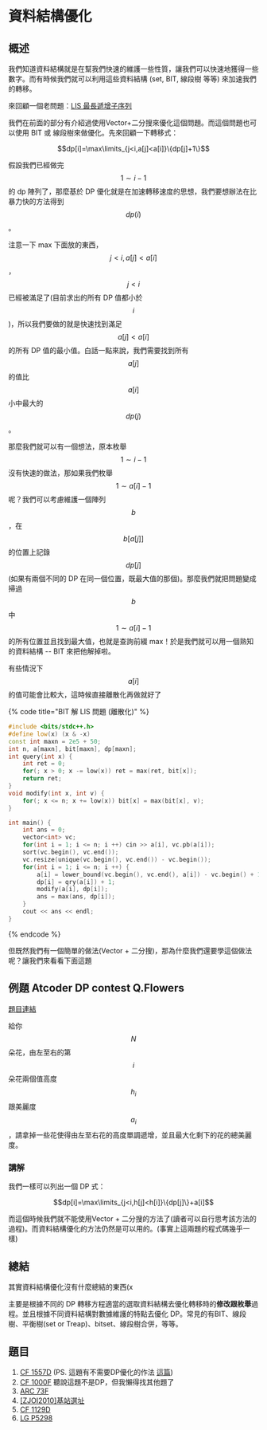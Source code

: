 # 資料結構優化

## 概述

我們知道資料結構就是在幫我們快速的維護一些性質，讓我們可以快速地獲得一些數字。而有時候我們就可以利用這些資料結構 \(set, BIT, 線段樹 等等\) 來加速我們的轉移。

來回顧一個老問題：[LIS 最長遞增子序列](https://oosheepyerd79135.gitbook.io/iceylemon_cp/simple-note/dynamic-programming/dp-time/lis-and-lcs#lis-zui-chang-di-zeng-zi-xu-lie)

我們在前面的部分有介紹過使用Vector+二分搜來優化這個問題。而這個問題也可以使用 BIT 或 線段樹來做優化。先來回顧一下轉移式：

$$dp[i]=\max\limits_{j<i,a[j]<a[i]}\{dp[j]+1\}$$

假設我們已經做完$$1\sim i-1$$的 dp 陣列了，那麼基於 DP 優化就是在加速轉移速度的思想，我們要想辦法在比暴力快的方法得到$$dp(i)$$。

注意一下 max 下面放的東西，$$j<i,a[j]<a[i]$$，$$j<i$$已經被滿足了\(目前求出的所有 DP 值都小於$$i$$\)，所以我們要做的就是快速找到滿足$$a[j]<a[i]$$的所有 DP 值的最小值。白話一點來說，我們需要找到所有 $$a[j]$$的值比$$a[i]$$小中最大的$$dp(j)$$。

那麼我們就可以有一個想法，原本枚舉$$1\sim i-1$$沒有快速的做法，那如果我們枚舉$$1\sim a[i]-1$$呢？我們可以考慮維護一個陣列$$b$$，在$$b[a[j]]$$的位置上記錄$$dp[j]$$\(如果有兩個不同的 DP 在同一個位置，既最大值的那個\)。那麼我們就把問題變成掃過$$b$$中$$1\sim a[i]-1$$的所有位置並且找到最大值，也就是查詢前綴 max！於是我們就可以用一個熟知的資料結構 -- BIT 來把他解掉啦。

有些情況下$$a[i]$$的值可能會比較大，這時候直接離散化再做就好了

{% code title="BIT 解 LIS 問題 \(離散化\)" %}
```cpp
#include <bits/stdc++.h>
#define low(x) (x & -x)
const int maxn = 2e5 + 50;
int n, a[maxn], bit[maxn], dp[maxn];
int query(int x) {
    int ret = 0;
    for(; x > 0; x -= low(x)) ret = max(ret, bit[x]);
    return ret;
}
void modify(int x, int v) {
    for(; x <= n; x += low(x)) bit[x] = max(bit[x], v);
}

int main() {
    int ans = 0;
    vector<int> vc;
    for(int i = 1; i <= n; i ++) cin >> a[i], vc.pb(a[i]);
    sort(vc.begin(), vc.end());
    vc.resize(unique(vc.begin(), vc.end()) - vc.begin());
    for(int i = 1; i <= n; i ++) {
        a[i] = lower_bound(vc.begin(), vc.end(), a[i]) - vc.begin() + 1;
        dp[i] = qry(a[i]) + 1;
        modify(a[i], dp[i]);
        ans = max(ans, dp[i]);
    }
    cout << ans << endl;
}
```
{% endcode %}

但既然我們有一個簡單的做法\(Vector + 二分搜\)，那為什麼我們還要學這個做法呢？讓我們來看看下面這題

## 例題 Atcoder DP contest Q.Flowers

[題目連結](https://atcoder.jp/contests/dp/tasks/dp_q)

給你$$N$$朵花，由左至右的第$$i$$朵花兩個值高度$$h_i$$跟美麗度$$a_i$$，請拿掉一些花使得由左至右花的高度單調遞增，並且最大化剩下的花的總美麗度。

### 講解

我們一樣可以列出一個 DP 式：

$$dp[i]=\max\limits_{j<i,h[j]<h[i]}\{dp[j]\}+a[i]$$

而這個時候我們就不能使用Vector + 二分搜的方法了\(讀者可以自行思考該方法的過程\)。而資料結構優化的方法仍然是可以用的。\(事實上這兩題的程式碼幾乎一樣\)

## 總結

其實資料結構優化沒有什麼總結的東西\(x

主要是根據不同的 DP 轉移方程適當的選取資料結構去優化轉移時的**修改跟枚舉**過程。並且根據不同資料結構對數據維護的特點去優化 DP。常見的有BIT、線段樹、平衡樹\(set or Treap\)、bitset、線段樹合併，等等。

## 題目

1. [CF 1557D](https://codeforces.com/contest/1557/problem/D) \(PS. 這題有不需要DP優化的作法 [這篇](https://oosheepyerd79135.gitbook.io/iceylemon_cp/sui-bi/ti-jie/cf-1557d)\)
2. [CF 1000F](https://codeforces.com/problemset/problem/1000/F) 聽說這題不是DP，但我懶得找其他題了
3. [ARC 73F](https://atcoder.jp/contests/arc073/tasks/arc073_d)
4. [\[ZJOI2010\]基站選址](https://www.luogu.com.cn/problem/T175821)
5. [CF 1129D](https://codeforces.com/contest/1129/problem/D)
6. [LG P5298](https://www.luogu.com.cn/problem/P5298)

